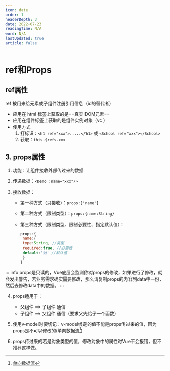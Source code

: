 ```yaml
---
icon: date
order: 1
headerDepth: 3
date: 2022-07-23
readingTime: N/A
word: N/A
lastUpdated: true
article: false
---
```


# ref和Props

## ref属性

ref 被⽤来给元素或⼦组件注册引⽤信息（id的替代者）

- 应⽤在 html 标签上获取的是==真实 DOM元素==
- 应⽤在组件标签上获取的是组件实例对象（vc ）
- 使⽤⽅式
  1. 打标识：```<h1 ref="xxx">.....</h1>``` 或 ```<School ref="xxx"></School>```
  2. 获取：```this.$refs.xxx```



## 3. props属性

1. 功能：让组件接收外部传过来的数据

2. 传递数据：```<Demo :name="xxx"/>```

3. 接收数据：

   - 第一种方式（只接收）：```props:['name'] ```

   - 第二种方式（限制类型）：```props:{name:String}```

   - 第三种方式（限制类型、限制必要性、指定默认值）：

     ```javascript
     props:{
      name:{
      type:String, //类型
      required:true, //必要性
      default:'湫' //默认值
      }
     }
     ```
::: info
props是只读的，Vue底层会监测你对props的修改，如果进行了修改，就会发出警告，若业务需求确实需要修改，那么请复制props的内容到data中一份，然后去修改data中的数据。
:::

4. props适用于：

   - 父组件 ==> 子组件 通信
   - 子组件 ==> 父组件 通信（要求父先给子一个函数）

5. 使用v-model时要切记：v-model绑定的值不能是props传过来的值，因为props是不可以修改的(单向数据流[^1])

6. props传过来的若是对象类型的值，修改对象中的属性时Vue不会报错，但不推荐这样做。





[^1]:[单向数据流](https://v2.cn.vuejs.org/v2/guide/components-props.html#%E5%8D%95%E5%90%91%E6%95%B0%E6%8D%AE%E6%B5%81)